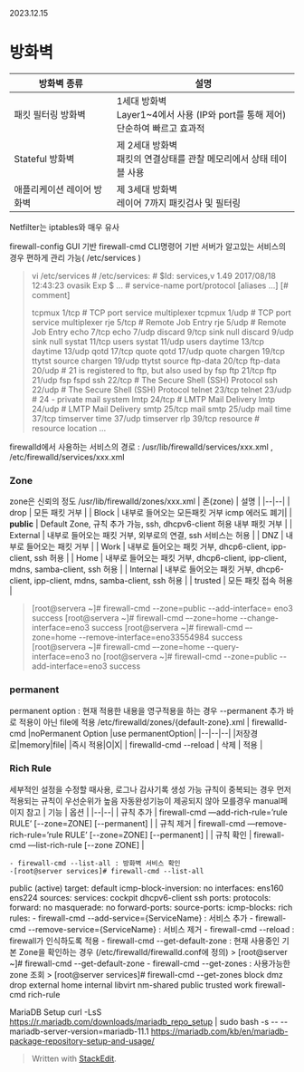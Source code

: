 2023.12.15
# 방화벽
 
| 방화벽 종류 | 설명 |
|--|--|
| 패킷 필터링 방화벽  | 1세대 방화벽 <br>Layer1~4에서 사용 (IP와 port를 통해 제어)<br>단순하여 빠르고 효과적|
| Stateful 방화벽 | 제 2세대 방화벽 <br>패킷의 연결상태를 관찰 메모리에서 상태 테이블 사용 |
| 애플리케이션 레이어 방화벽 | 제 3세대 방화벽 <br>레이어 7까지 패킷검사 및 필터링 |
Netfilter는 iptables와 매우 유사

firewall-config GUI 기반
firewall-cmd CLI명령어 기반
서버가 알고있는 서비스의 경우 편하게 관리 가능( /etc/services )
> vi /etc/services
> \# /etc/services:
> \# $Id: services,v 1.49 2017/08/18 12:43:23 ovasik Exp $
> ...
> \# service-name  port/protocol  [aliases ...]   [\# comment]
> 
> tcpmux          1/tcp                           \# TCP port service multiplexer
> tcpmux          1/udp                           \# TCP port service multiplexer
> rje             5/tcp                           \# Remote Job Entry
> rje             5/udp                           \# Remote Job Entry
> echo            7/tcp
> echo            7/udp
> discard         9/tcp           sink null
> discard         9/udp           sink null
> systat          11/tcp          users
> systat          11/udp          users
> daytime         13/tcp
> daytime         13/udp
> qotd            17/tcp          quote
> qotd            17/udp          quote
> chargen         19/tcp          ttytst source
> chargen         19/udp          ttytst source
> ftp-data        20/tcp
> ftp-data        20/udp
> \# 21 is registered to ftp, but also used by fsp
> ftp             21/tcp
> ftp             21/udp          fsp fspd
> ssh             22/tcp                          \# The Secure Shell (SSH) Protocol
> ssh             22/udp                          \# The Secure Shell (SSH) Protocol
> telnet          23/tcp
> telnet          23/udp
> \# 24 - private mail system
> lmtp            24/tcp                          \# LMTP Mail Delivery
> lmtp            24/udp                          \# LMTP Mail Delivery
> smtp            25/tcp          mail
> smtp            25/udp          mail
> time            37/tcp          timserver
> time            37/udp          timserver
> rlp             39/tcp          resource        \# resource location
> ...

firewalld에서 사용하는 서비스의 경로 : /usr/lib/firewalld/services/xxx.xml , /etc/firewalld/services/xxx.xml

### Zone 
zone은 신뢰의 정도 /usr/lib/firewalld/zones/xxx.xml
| 존(zone) | 설명 |
|--|--|
| drop | 모든 패킷 거부 |
| Block | 내부로 들어오는 모든패킷 거부 icmp 에러도 폐기|
| **public** | Default Zone, 규칙 추가 가능, ssh, dhcpv6-client 허용 내부 패킷 거부 |
| External | 내부로 들어오는 패킷 거부, 외부로의 연결, ssh 서비스는 허용 |
| DNZ | 내부로 들어오는 패킷 거부 |
| Work | 내부로 들어오는 패킷 거부, dhcp6-client, ipp-client, ssh 허용 |
| Home | 내부로 들어오는 패킷 거부, dhcp6-client, ipp-client, mdns, samba-client, ssh 허용 |
| Internal | 내부로 들어오는 패킷 거부, dhcp6-client, ipp-client, mdns, samba-client, ssh 허용 |
| trusted | 모든 패킷 접속 허용 |

>
> [root@servera ~]# firewall-cmd --zone=public --add-interface= eno3
> success
> [root@servera ~]# firewall-cmd –-zone=home --change-interface=eno3
> success 
> [root@servera ~]# firewall-cmd –-zone=home --remove-interface=eno33554984
> success 
> [root@servera ~]# firewall-cmd –-zone=home --query-interface=eno3
> no 
> [root@servera ~]# firewall-cmd --zone=public --add-interface=eno3
> success


### permanent
permanent option : 현재 적용한 내용을 영구적용을 하는 경우 --permanent 추가
바로 적용이 아닌 file에 적용 /etc/firewalld/zones/{default-zone}.xml
| firewalld-cmd |noPermanent Option  |use permanentOption|
|--|--|--|
|저장경로|memory|file|
|즉시 적용|O|X|
| firewalld-cmd --reload | 삭제 | 적용 |
### Rich Rule
세부적인 설정을 수정할 때사용, 로그나 감사기록 생성 가능
규칙이 중복되는 경우 먼저 적용되는 규칙이 우선순위가 높음
자동완성기능이 제공되지 않아 모를경우 manual페이지 참고 
| 기능 | 옵션 |
|--|--|
| 규칙 추가 | firewall-cmd —add-rich-rule=’rule RULE’ [--zone=ZONE] [--permanent] |
| 규칙 제거 | firewall-cmd —remove-rich-rule=’rule RULE’ [--zone=ZONE] [--permanent] |
| 규칙 확인 | firewall-cmd —list-rich-rule [--zone ZONE] |


	- firewall-cmd --list-all : 방화벽 서비스 확인
	-[root@server services]# firewall-cmd --list-all
public (active)
  target: default
  icmp-block-inversion: no
  interfaces: ens160 ens224
  sources: 
  services: cockpit dhcpv6-client ssh
  ports: 
  protocols: 
  forward: no
  masquerade: no
  forward-ports: 
  source-ports: 
  icmp-blocks: 
  rich rules: 
	- firewall-cmd --add-service={ServiceName} : 서비스 추가
	- firewall-cmd --remove-service={ServiceName} : 서비스 제거
	- firewall-cmd --reload : firewall가 인식하도록 적용
	- firewall-cmd --get-default-zone : 현재 사용중인 기본 Zone을 확인하는 경우 (/etc/firewalld/firewalld.conf에 정의)
	> [root@server ~]# firewall-cmd --get-default-zone
	- firewall-cmd --get-zones : 사용가능한 zone 조회
	> [root@server services]# firewall-cmd --get-zones
	block dmz drop external home internal libvirt nm-shared public trusted work
	firewall-cmd rich-rule
	
MariaDB Setup 
curl -LsS https://r.mariadb.com/downloads/mariadb_repo_setup | sudo bash -s -- --mariadb-server-version=mariadb-11.1
https://mariadb.com/kb/en/mariadb-package-repository-setup-and-usage/



> Written with [StackEdit](https://stackedit.io/).
<!--stackedit_data:
eyJoaXN0b3J5IjpbLTEzOTg2NTgyOTYsMTYyMDc5NzMyMCw4Nz
A0NDc1NzIsLTEzNDE1NjcyMTYsMjY3MDQ1MjcwLC0xNjE0Njkw
MDgsMTE3MDA3NDI4MywtOTk5MjY2NDkwLDEzMTYyMTU3ODMsMT
Q0OTM3Mzg1MywxOTg0OTE2NDg3LDI1MjIzNTc5NywtOTA5MDcx
NzU2LDczMDk5ODExNl19
-->